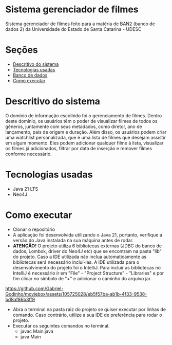 # Sistema gerenciador de filmes
Sistema gerenciador de filmes feito para a matéria de BAN2 (banco de dados 2) da Universidade do Estado de Santa Catarina - UDESC

# Seções
- [Descritivo do sistema](#descritivo-do-sistema)
- [Tecnologias usadas](#tecnologias-usadas)
- [Banco de dados](#banco-de-dados)
- [Como executar](#como-executar)

# Descritivo do sistema

O domínio de informação escolhido foi o gerenciamento de filmes. Dentro deste domínio, os usuários têm o poder de visualizar filmes de todos os gêneros, juntamente com seus metadados, como diretor, ano de lançamento, país de origem e duração. Além disso, os usuários podem criar uma watchlist personalizada, que é uma lista de filmes que desejam assistir em algum momento. Eles podem adicionar qualquer filme à lista, visualizar os filmes já adicionados, filtrar por data de inserção e remover filmes conforme necessário.

# Tecnologias usadas
- Java 21 LTS
- Neo4J

# Como executar

- Clonar o repositório
- A aplicação foi desenvolvida utilizando o Java 21, portanto, verifique a versão do Java instalada na sua máquina antes de rodar.
- **ATENÇÃO!** O projeto utiliza 6 bibliotecas externas (JDBC do banco de dados, Lombok, driver do Neo4J etc) que se encontram na pasta "lib" do projeto. Caso a IDE utilizada não inclua automaticamente as bibliotecas será necessário incluí-las. A IDE utilizada para o desenvolvimento do projeto foi o IntelliJ. Para incluir as bibliotecas no IntelliJ é necessário ir em "File" - "Project Structure" - "Libraries" e por fim clicar no símbolo de "+" e adicionar o caminho do arquivo jar.

https://github.com/Gabriel-Godinho/moviebox/assets/105725028/eb5f57ba-ab1b-4f33-9538-bd8af86b3ff9

- Abra o terminal na pasta raiz do projeto se quiser executar por linhas de comando. Caso contrário, utilize a sua IDE de preferência para rodar o projeto.
- Executar os seguintes comandos no terminal.
  - javac Main.java
  - java Main

